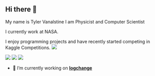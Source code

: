 ## Hi there 👋
My name is Tyler Vanalstine I am Physicist and Computer Scientist

I currently work at NASA.

I enjoy programming projects and have recently started competing in Kaggle Competitions.
[![](https://komarev.com/ghpvc/?username=marwin1991&color=000000)](https://github.com/tylervanalstine1?tab=repositories)

[<img src="https://img.shields.io/badge/Gmail-D14836?style=for-the-badge&logo=gmail&logoColor=white">](mailto:tyler.vanalstine@gmail.com)
[<img src="https://img.shields.io/badge/LinkedIn-0077B5?style=for-the-badge&logo=linkedin&logoColor=white">](https://www.linkedin.com/in/tyler-vanalstine/)
[<img src="https://img.shields.io/badge/Portfolio%20Website%20-8A2BE2">](https://tylervportfolio.wordpress.com/)


- 🔭 I’m currently working on [**logchange**](https://github.com/logchange/logchange)
